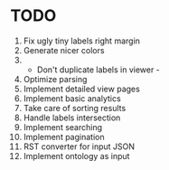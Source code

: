 # TODO

1. Fix ugly tiny labels right margin
2. Generate nicer colors
3. - Don't duplicate labels in viewer -
4. Optimize parsing
5. Implement detailed view pages
6. Implement basic analytics
7. Take care of sorting results
8. Handle labels intersection
9. Implement searching
10. Implement pagination
11. RST converter for input JSON
12. Implement ontology as input

